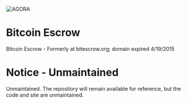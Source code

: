 ![AGORA](https://m.stacker.news/86894)

# Bitcoin Escrow

Bitcoin Escrow - Formerly at bitescrow.org; domain expired 4/19/2015

# Notice - Unmaintained
Unmaintained. The repository will remain available for reference, but the code and site are unmaintained.
